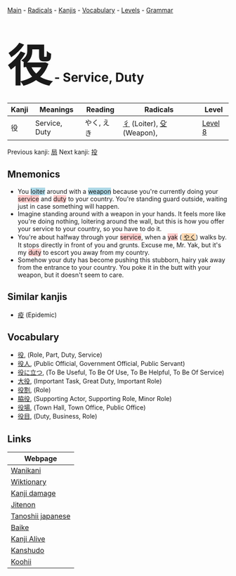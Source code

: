 <style> bigfont {font-size: 100px}</style>
[Main](../README.md) -
[Radicals](../radicals.md) -
[Kanjis](../kanjis.md) -
[Vocabulary](../vocabulary.md) -
[Levels](../levels.md) -
[Grammar](../grammar.md)
# <bigfont> 役</bigfont> - Service, Duty 

| Kanji | Meanings | Reading | Radicals | Level |
| --- | --- | --- | --- | --- |
| 役 | Service, Duty | やく, えき | [彳](../radicals/彳.md) (Loiter), [殳](../radicals/殳.md) (Weapon),  | [Level 8](../levels/wk_level8.md) |

Previous kanji: [局](局.md) Next kanji: [投](投.md) 

## Mnemonics
 * You <span style="background-color:#ADD8E6"> loiter</span> around with a <span style="background-color:#ADD8E6"> weapon</span> because you're currently doing your <span style="background-color:#ffcccb"> service</span> and <span style="background-color:#ffcccb"> duty</span> to your country. You're standing guard outside, waiting just in case something will happen.
* Imagine standing around with a weapon in your hands. It feels more like you're doing nothing, loitering around the wall, but this is how you offer your service to your country, so you have to do it.
* You're about halfway through your <span style="background-color:#ffcccb"> service</span>, when a <span style="background-color:#ffcccb"> yak</span> (<span style="background-color:#fed8b1"> [やく](https://jisho.org/search/やく)</span>) walks by. It stops directly in front of you and grunts. Excuse me, Mr. Yak, but it's my <span style="background-color:#ffcccb"> duty</span> to escort you away from my country.
* Somehow your duty has become pushing this stubborn, hairy yak away from the entrance to your country. You poke it in the butt with your weapon, but it doesn't seem to care.


## Similar kanjis
 * [疫](疫.md) (Epidemic)


## Vocabulary
 * [役](../vocabulary/役.md), (Role, Part, Duty, Service)
* [役人](../vocabulary/役.md), (Public Official, Government Official, Public Servant)
* [役に立つ](../vocabulary/役.md), (To Be Useful, To Be Of Use, To Be Helpful, To Be Of Service)
* [大役](../vocabulary/役.md), (Important Task, Great Duty, Important Role)
* [役割](../vocabulary/役.md), (Role)
* [脇役](../vocabulary/役.md), (Supporting Actor, Supporting Role, Minor Role)
* [役場](../vocabulary/役.md), (Town Hall, Town Office, Public Office)
* [役目](../vocabulary/役.md), (Duty, Business, Role)



## Links 

| Webpage |
| --- |
| [Wanikani          ](https://www.wanikani.com/kanji/役) |
| [Wiktionary        ](https://en.wiktionary.org/wiki/役) |
| [Kanji damage      ](http://www.kanjidamage.com/kanji/search?utf8=✓&q=役) |
| [Jitenon           ](https://jitenon.com/kanji/役) |
| [Tanoshii japanese ](https://www.tanoshiijapanese.com/dictionary/kanji.cfm?k=役) |
| [Baike             ](https://baike.baidu.com/item/役) |
| [Kanji Alive       ](https://app.kanjialive.com/役) |
| [Kanshudo          ](https://www.kanshudo.com/searchmn?q=役) |
| [Koohii            ](https://kanji.koohii.com/study/kanji/役) |
